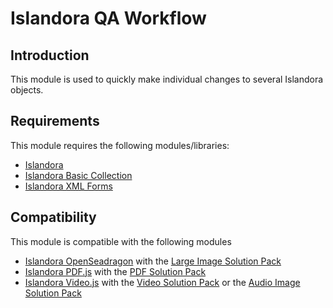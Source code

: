 # Islandora QA Workflow

## Introduction

This module is used to quickly make individual changes to several Islandora objects.

## Requirements

This module requires the following modules/libraries:

* [Islandora](https://github.com/islandora/islandora)
* [Islandora Basic Collection](https://github.com/Islandora/islandora_solution_pack_collection)
* [Islandora XML Forms](https://github.com/Islandora/islandora_xml_forms)

## Compatibility

This module is compatible with the following modules

* [Islandora OpenSeadragon](https://github.com/Islandora/islandora_openseadragon) with the [Large Image Solution Pack](https://github.com/Islandora/islandora_solution_pack_large_image)
* [Islandora PDF.js](https://github.com/Islandora/islandora_pdfjs) with the [PDF Solution Pack](https://github.com/Islandora/islandora_solution_pack_pdf)
* [Islandora Video.js](https://github.com/Islandora/islandora_videojs) with the [Video Solution Pack](https://github.com/Islandora/islandora_solution_pack_video) or the [Audio Image Solution Pack](https://github.com/Islandora/islandora_solution_pack_audio)
